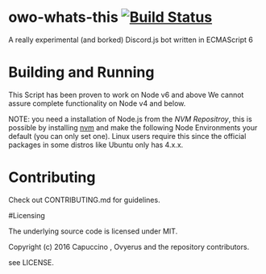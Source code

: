 # owo-whats-this [![Build Status](https://travis-ci.org/sr229/owo-whats-this.svg?branch=master)](https://travis-ci.org/sr229/owo-whats-this)
A really experimental (and borked) Discord.js bot written in ECMAScript 6

# Building and Running
This Script has been proven to work on Node v6 and above
We cannot assure complete functionality on Node v4 and below.

NOTE: you need a installation of Node.js from the *NVM Repositroy*, this is possible by installing [nvm](http://nvm.sh) and make the following Node Environments your default (you can only set one).
Linux users require this since the official packages in some distros like Ubuntu only has 4.x.x. 

# Contributing

Check out CONTRIBUTING.md for guidelines.

#Licensing

The underlying source code is licensed under MIT.


Copyright (c) 2016 Capuccino , Ovyerus and the repository contributors.


see LICENSE.


